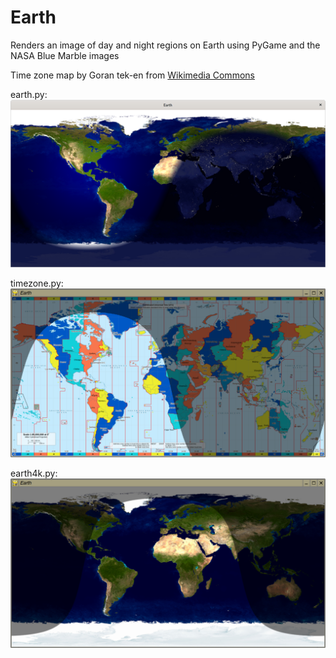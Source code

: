 # Earth

Renders an image of day and night regions on Earth using PyGame and the NASA Blue Marble images

Time zone map by Goran tek-en from [Wikimedia Commons](https://commons.wikimedia.org/wiki/File:Time_zones_of_the_world-UTC.svg)

earth.py:
![screenshot](https://github.com/mdoege/Earth/raw/master/prev/earth.png "Earth screenshot with satellite picture")

timezone.py:
![screenshot](https://github.com/mdoege/Earth/raw/master/prev/timezones.png "Earth screenshot with time zone map")

earth4k.py:
![screenshot](https://github.com/mdoege/Earth/raw/master/prev/earth4k.png "Earth screenshot 4k satellite version")
